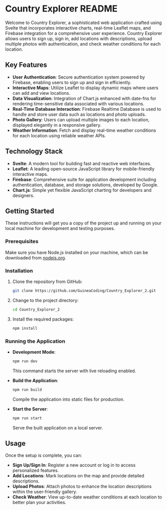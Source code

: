 # Country Explorer README

Welcome to Country Explorer, a sophisticated web application crafted using Svelte that incorporates interactive charts, real-time Leaflet maps, and Firebase integration for a comprehensive user experience. Country Explorer allows users to sign up, sign in, add locations with descriptions, upload multiple photos with authentication, and check weather conditions for each location.

## Key Features

- **User Authentication**: Secure authentication system powered by Firebase, enabling users to sign up and sign in efficiently.
- **Interactive Maps**: Utilize Leaflet to display dynamic maps where users can add and view locations.
- **Data Visualization**: Integration of Chart.js enhanced with date-fns for rendering time-sensitive data associated with various locations.
- **Real-Time Database Interaction**: Firebase Realtime Database is used to handle and store user data such as locations and photo uploads.
- **Photo Gallery**: Users can upload multiple images to each location, displayed elegantly in a responsive gallery.
- **Weather Information**: Fetch and display real-time weather conditions for each location using reliable weather APIs.

## Technology Stack

- **Svelte**: A modern tool for building fast and reactive web interfaces.
- **Leaflet**: A leading open-source JavaScript library for mobile-friendly interactive maps.
- **Firebase**: Comprehensive suite for application development including authentication, database, and storage solutions, developed by Google.
- **Chart.js**: Simple yet flexible JavaScript charting for developers and designers.

## Getting Started

These instructions will get you a copy of the project up and running on your local machine for development and testing purposes.

### Prerequisites

Make sure you have Node.js installed on your machine, which can be downloaded from [nodejs.org](https://nodejs.org/).

### Installation

1. Clone the repository from GitHub:
   ```bash
   git clone https://github.com/GuineaCoding/Country_Explorer_2.git
   ```
2. Change to the project directory:
   ```bash
   cd Country_Explorer_2
   ```
3. Install the required packages:
   ```bash
   npm install
   ```

### Running the Application

- **Development Mode**:
  ```bash
  npm run dev
  ```
  This command starts the server with live reloading enabled.

- **Build the Application**:
  ```bash
  npm run build
  ```
  Compile the application into static files for production.

- **Start the Server**:
  ```bash
  npm run start
  ```
  Serve the built application on a local server.

## Usage

Once the setup is complete, you can:

- **Sign Up/Sign In**: Register a new account or log in to access personalized features.
- **Add Locations**: Mark locations on the map and provide detailed descriptions.
- **Upload Photos**: Attach photos to enhance the location descriptions within the user-friendly gallery.
- **Check Weather**: View up-to-date weather conditions at each location to better plan your activities.